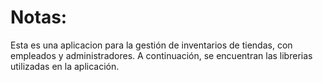 # Notas:
Esta es una aplicacion para la gestión de inventarios de tiendas, con empleados y administradores. A continuación, se encuentran las librerias utilizadas en la aplicación.
